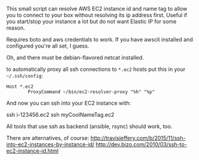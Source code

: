 This small script can resolve AWS EC2 instance id and name tag to allow you to connect to your
box without resolving its ip address first. Useful if you start/stop your instance a lot but do not want Elastic IP for some reason.

Requires boto and aws credentials to work.
If you have awscli installed and configured you're all set, I guess.

Oh, and there must be debian-flavored netcat installed.

to automatically proxy all ssh connections to `*.ec2` hosts put this in your `~/.ssh/config`:
```
Host *.ec2
        ProxyCommand ~/bin/ec2-resolver-proxy "%h" "%p"
```

And now you can ssh into your EC2 instance with:

  ssh i-123456.ec2
  ssh myCoolNameTag.ec2

All tools that use ssh as backend (ansible, rsync) should work, too.

There are alternatives, of course:
http://travisjeffery.com/b/2015/11/ssh-into-ec2-instances-by-instance-id/
http://dev.bizo.com/2010/03/ssh-to-ec2-instance-id.html
